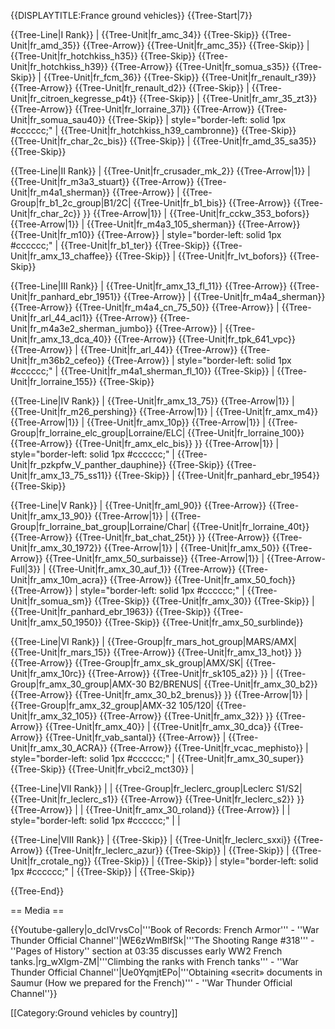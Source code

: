 {{DISPLAYTITLE:France ground vehicles}}
{{Tree-Start|7}}

{{Tree-Line|I Rank}}
|
{{Tree-Unit|fr_amc_34}}
{{Tree-Skip}}
{{Tree-Unit|fr_amd_35}}
{{Tree-Arrow}}
{{Tree-Unit|fr_amc_35}}
{{Tree-Skip}}
|
{{Tree-Unit|fr_hotchkiss_h35}}
{{Tree-Skip}}
{{Tree-Unit|fr_hotchkiss_h39}}
{{Tree-Arrow}}
{{Tree-Unit|fr_somua_s35}}
{{Tree-Skip}}
|
{{Tree-Unit|fr_fcm_36}}
{{Tree-Skip}}
{{Tree-Unit|fr_renault_r39}}
{{Tree-Arrow}}
{{Tree-Unit|fr_renault_d2}}
{{Tree-Skip}}
|
{{Tree-Unit|fr_citroen_kegresse_p4t}}
{{Tree-Skip}}
|
{{Tree-Unit|fr_amr_35_zt3}}
{{Tree-Arrow}}
{{Tree-Unit|fr_lorraine_37l}}
{{Tree-Arrow}}
{{Tree-Unit|fr_somua_sau40}}
{{Tree-Skip}}
| style="border-left: solid 1px #cccccc;" |
{{Tree-Unit|fr_hotchkiss_h39_cambronne}}
{{Tree-Skip}}
{{Tree-Unit|fr_char_2c_bis}}
{{Tree-Skip}}
|
{{Tree-Unit|fr_amd_35_sa35}}
{{Tree-Skip}}

{{Tree-Line|II Rank}}
|
{{Tree-Unit|fr_crusader_mk_2}}
{{Tree-Arrow|1}}
|
{{Tree-Unit|fr_m3a3_stuart}}
{{Tree-Arrow}}
{{Tree-Unit|fr_m4a1_sherman}}
{{Tree-Arrow}}
|
{{Tree-Group|fr_b1_2c_group|B1/2C|
  {{Tree-Unit|fr_b1_bis}}
{{Tree-Arrow}}
{{Tree-Unit|fr_char_2c}}
}}
{{Tree-Arrow|1}}
|
{{Tree-Unit|fr_cckw_353_bofors}}
{{Tree-Arrow|1}}
|
{{Tree-Unit|fr_m4a3_105_sherman}}
{{Tree-Arrow}}
{{Tree-Unit|fr_m10}}
{{Tree-Arrow}}
| style="border-left: solid 1px #cccccc;" |
{{Tree-Unit|fr_b1_ter}}
{{Tree-Skip}}
{{Tree-Unit|fr_amx_13_chaffee}}
{{Tree-Skip}}
|
{{Tree-Unit|fr_lvt_bofors}}
{{Tree-Skip}}

{{Tree-Line|III Rank}}
|
{{Tree-Unit|fr_amx_13_fl_11}}
{{Tree-Arrow}}
{{Tree-Unit|fr_panhard_ebr_1951}}
{{Tree-Arrow}}
|
{{Tree-Unit|fr_m4a4_sherman}}
{{Tree-Arrow}}
{{Tree-Unit|fr_m4a4_cn_75_50}}
{{Tree-Arrow}}
|
{{Tree-Unit|fr_arl_44_acl1}}
{{Tree-Arrow}}
{{Tree-Unit|fr_m4a3e2_sherman_jumbo}}
{{Tree-Arrow}}
|
{{Tree-Unit|fr_amx_13_dca_40}}
{{Tree-Arrow}}
{{Tree-Unit|fr_tpk_641_vpc}}
{{Tree-Arrow}}
|
{{Tree-Unit|fr_arl_44}}
{{Tree-Arrow}}
{{Tree-Unit|fr_m36b2_cefeo}}
{{Tree-Arrow}}
| style="border-left: solid 1px #cccccc;" |
{{Tree-Unit|fr_m4a1_sherman_fl_10}}
{{Tree-Skip}}
|
{{Tree-Unit|fr_lorraine_155}}
{{Tree-Skip}}

{{Tree-Line|IV Rank}}
|
{{Tree-Unit|fr_amx_13_75}}
{{Tree-Arrow|1}}
|
{{Tree-Unit|fr_m26_pershing}}
{{Tree-Arrow|1}}
|
{{Tree-Unit|fr_amx_m4}}
{{Tree-Arrow|1}}
|
{{Tree-Unit|fr_amx_10p}}
{{Tree-Arrow|1}}
|
{{Tree-Group|fr_lorraine_elc_group|Lorraine/ELC|
  {{Tree-Unit|fr_lorraine_100}}
{{Tree-Arrow}}
{{Tree-Unit|fr_amx_elc_bis}}
}}
{{Tree-Arrow|1}}
| style="border-left: solid 1px #cccccc;" |
{{Tree-Unit|fr_pzkpfw_V_panther_dauphine}}
{{Tree-Skip}}
{{Tree-Unit|fr_amx_13_75_ss11}}
{{Tree-Skip}}
|
{{Tree-Unit|fr_panhard_ebr_1954}}
{{Tree-Skip}}

{{Tree-Line|V Rank}}
|
{{Tree-Unit|fr_aml_90}}
{{Tree-Arrow}}
{{Tree-Unit|fr_amx_13_90}}
{{Tree-Arrow|1}}
|
{{Tree-Group|fr_lorraine_bat_group|Lorraine/Char|
  {{Tree-Unit|fr_lorraine_40t}}
{{Tree-Arrow}}
{{Tree-Unit|fr_bat_chat_25t}}
}}
{{Tree-Arrow}}
{{Tree-Unit|fr_amx_30_1972}}
{{Tree-Arrow|1}}
|
{{Tree-Unit|fr_amx_50}}
{{Tree-Arrow}}
{{Tree-Unit|fr_amx_50_surbaisse}}
{{Tree-Arrow|1}}
|
{{Tree-Arrow-Full|3}}
|
{{Tree-Unit|fr_amx_30_auf_1}}
{{Tree-Arrow}}
{{Tree-Unit|fr_amx_10m_acra}}
{{Tree-Arrow}}
{{Tree-Unit|fr_amx_50_foch}}
{{Tree-Arrow}}
| style="border-left: solid 1px #cccccc;" |
{{Tree-Unit|fr_somua_sm}}
{{Tree-Skip}}
{{Tree-Unit|fr_amx_30}}
{{Tree-Skip}}
|
{{Tree-Unit|fr_panhard_ebr_1963}}
{{Tree-Skip}}
{{Tree-Unit|fr_amx_50_1950}}
{{Tree-Skip}}
{{Tree-Unit|fr_amx_50_surblinde}}

{{Tree-Line|VI Rank}}
|
{{Tree-Group|fr_mars_hot_group|MARS/AMX|
  {{Tree-Unit|fr_mars_15}}
{{Tree-Arrow}}
{{Tree-Unit|fr_amx_13_hot}}
}}
{{Tree-Arrow}}
{{Tree-Group|fr_amx_sk_group|AMX/SK|
  {{Tree-Unit|fr_amx_10rc}}
{{Tree-Arrow}}
{{Tree-Unit|fr_sk105_a2}}
}}
|
{{Tree-Group|fr_amx_30_group|AMX-30 B2/BRENUS|
  {{Tree-Unit|fr_amx_30_b2}}
{{Tree-Arrow}}
{{Tree-Unit|fr_amx_30_b2_brenus}}
}}
{{Tree-Arrow|1}}
|
{{Tree-Group|fr_amx_32_group|AMX-32 105/120|
  {{Tree-Unit|fr_amx_32_105}}
{{Tree-Arrow}}
{{Tree-Unit|fr_amx_32}}
}}
{{Tree-Arrow}}
{{Tree-Unit|fr_amx_40}}
|
{{Tree-Unit|fr_amx_30_dca}}
{{Tree-Arrow}}
{{Tree-Unit|fr_vab_santal}}
{{Tree-Arrow}}
|
{{Tree-Unit|fr_amx_30_ACRA}}
{{Tree-Arrow}}
{{Tree-Unit|fr_vcac_mephisto}}
| style="border-left: solid 1px #cccccc;" |
{{Tree-Unit|fr_amx_30_super}}
{{Tree-Skip}}
{{Tree-Unit|fr_vbci2_mct30}}
|

{{Tree-Line|VII Rank}}
|
|
{{Tree-Group|fr_leclerc_group|Leclerc S1/S2|
  {{Tree-Unit|fr_leclerc_s1}}
{{Tree-Arrow}}
{{Tree-Unit|fr_leclerc_s2}}
}}
{{Tree-Arrow}}
|
|
{{Tree-Unit|fr_amx_30_roland}}
{{Tree-Arrow}}
|
| style="border-left: solid 1px #cccccc;" |
|

{{Tree-Line|VIII Rank}}
|
{{Tree-Skip}}
|
{{Tree-Unit|fr_leclerc_sxxi}}
{{Tree-Arrow}}
{{Tree-Unit|fr_leclerc_azur}}
{{Tree-Skip}}
|
{{Tree-Skip}}
|
{{Tree-Unit|fr_crotale_ng}}
{{Tree-Skip}}
|
{{Tree-Skip}}
| style="border-left: solid 1px #cccccc;" |
{{Tree-Skip}}
|
{{Tree-Skip}}

{{Tree-End}}

== Media ==

<!-- ''Excellent additions to the article would be video guides, screenshots from the game, and photos.'' -->

{{Youtube-gallery|o_dcIVrvsCo|'''Book of Records: French Armor''' - ''War Thunder Official Channel''|WE6zWmBlfSk|'''The Shooting Range #318''' - ''Pages of History'' section at 03:35 discusses early WW2 French tanks.|rg_wXlgm-ZM|'''Climbing the ranks with French tanks''' - ''War Thunder Official Channel''|Ue0YqmjtEPo|'''Obtaining «secrit» documents in Saumur (How we prepared for the French)''' - ''War Thunder Official Channel''}}

[[Category:Ground vehicles by country]]
